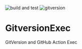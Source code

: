 ![build and test](https://github.com/wjl0814/GitversionExec/workflows/build%20and%20test/badge.svg)
![gitversion](https://github.com/wjl0814/GitversionExec/workflows/gitversion/badge.svg)

# GitversionExec
GitVersion and GitHub Action Exec
